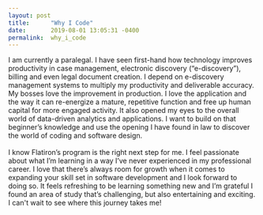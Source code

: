 ```yaml
---
layout: post
title:      "Why I Code"
date:       2019-08-01 13:05:31 -0400
permalink:  why_i_code
---
```



I am currently a paralegal. I have seen first-hand how technology improves productivity in case management, electronic discovery (“e-discovery”), billing and even legal document creation. I depend on e-discovery management systems to multiply my productivity and deliverable accuracy. My bosses love the improvement in production. I love the application and the way it can re-energize a mature, repetitive function and free up human capital for more engaged activity. It also opened my eyes to the overall world of data-driven analytics and applications. I want to build on that beginner’s knowledge and use the opening I have found in law to discover the world of coding and software design.
</br>
</br>
I know Flatiron’s program is the right next step for me. I feel passionate about what I’m learning in a way I’ve never experienced in my professional career. I love that there’s always room for growth when it comes to expanding your skill set in software development and I look forward to doing so. It feels refreshing to be learning something new and I’m grateful I found an area of study that’s challenging, but also entertaining and exciting. I can't wait to see where this journey takes me!
